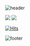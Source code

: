![header](https://capsule-render.vercel.app/api?type=waving&color=30A9DE&height=70&section=header)

<a href="https://hongdosan.tistory.com/"><img src="http://img.shields.io/badge/-Tech%20blog-red?style=flat-square&logo=tistory&link=https://hongdosan.tistory.com/"></a>
<a href="https://www.linkedin.com/in/hongdosan/"><img src="http://img.shields.io/badge/-LinkedIn-blue?style=flat-square&logo=linkedin&link=https://www.linkedin.com/in/hongdosan/"></a>

[![Hits](https://hits.seeyoufarm.com/api/count/incr/badge.svg?url=https://github.com/HyuckJuneHong&count_bg=%2379C83D&title_bg=%23555555&icon=&icon_color=%23E7E7E7&title=hits&edge_flat=false)](https://hits.seeyoufarm.com)

![footer](https://capsule-render.vercel.app/api?type=waving&color=EFDC05&height=70&section=footer)

<!--
![footer](https://capsule-render.vercel.app/api?type=waving&color=EFDC05&height=70&section=footer)

[![개발을 담다](https://capsule-render.vercel.app/api?type=waving&color=0:EEFF00,100:a82da8&height=120&section=header&text=홍도산's%20Tech-Blog&fontSize=37&animation=fadeIn&fontAlignY=30&descAlignY=37&descAlign=77)](https://hongdosan.tistory.com/)

[![Anurag's github stats](https://github-readme-stats.vercel.app/api?env=PAT_1&username=HyuckJuneHong&theme=graywhite)](https://github.com/HyuckJuneHong?tab=repositories)

[![footer](https://capsule-render.vercel.app/api?type=waving&color=0:EEFF00,100:a82da8&height=80&section=footer&fontAlignY=85&fontSize=10)](https://hongdosan.tistory.com/)

[![Hits](https://hits.seeyoufarm.com/api/count/incr/badge.svg?url=https%3A%2F%2Fgithub.com%2Fbombo-dev%2F&count_bg=%2379C83D&title_bg=%23555555&icon=&icon_color=%23E7E7E7&title=hits&edge_flat=false)](https://hits.seeyoufarm.com)

<p><img  src="https://github-readme-stats.vercel.app/api/top-langs?username=HyuckJuneHong&show_icons=true&locale=en&layout=compact" alt="HyuckJuneHong" /></p>

**HyuckJuneHong/HyuckJuneHong** is a ✨ _special_ ✨ repository because its `README.md` (this file) appears on your GitHub profile.

Here are some ideas to get you started:

- 🔭 I’m currently working on ...
- 🌱 I’m currently learning ...
- 👯 I’m looking to collaborate on ...
- 🤔 I’m looking for help with ...
- 💬 Ask me about ...
- 📫 How to reach me: ...
- 😄 Pronouns: ...
- ⚡ Fun fact: ...

![Anurag's GitHub stats](https://github-readme-stats.vercel.app/api?username=HyuckJuneHong)

![Anurag's GitHub stats](https://github-readme-stats.vercel.app/api?username=HyuckJuneHong&show_icons=true&theme=graywhite)
-->
